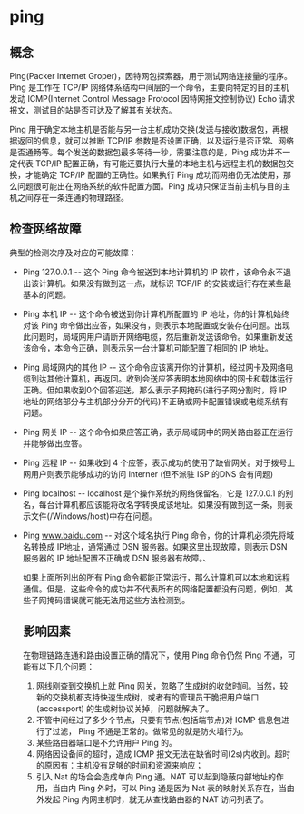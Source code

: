 # ping

## 概念

Ping(Packer Internet Groper)，因特网包探索器，用于测试网络连接量的程序。Ping 是工作在 TCP/IP 网络体系结构中间层的一个命令，主要向特定的目的主机发动 ICMP(Internet Control Message Protocol 因特网报文控制协议) Echo 请求报文，测试目的站是否可达及了解其有关状态。

Ping 用于确定本地主机是否能与另一台主机成功交换(发送与接收)数据包，再根据返回的信息，就可以推断 TCP/IP 参数是否设置正确，以及运行是否正常、网络是否通畅等。每个发送的数据包最多等待一秒，需要注意的是，Ping 成功并不一定代表 TCP/IP 配置正确，有可能还要执行大量的本地主机与远程主机的数据包交换，才能确定 TCP/IP 配置的正确性。如果执行 Ping 成功而网络仍无法使用，那么问题很可能出在网络系统的软件配置方面。Ping 成功只保证当前主机与目的主机之间存在一条连通的物理路径。

## 检查网络故障

典型的检测次序及对应的可能故障：

- Ping 127.0.0.1 -- 这个 Ping 命令被送到本地计算机的 IP 软件，该命令永不退出该计算机。如果没有做到这一点，就标识 TCP/IP 的安装或运行存在某些最基本的问题。

- Ping 本机 IP -- 这个命令被送到你计算机所配置的 IP 地址，你的计算机始终对该 Ping 命令做出应答，如果没有，则表示本地配置或安装存在问题。出现此问题时，局域网用户请断开网络电缆，然后重新发送该命令。如果重新发送该命令，本命令正确，则表示另一台计算机可能配置了相同的 IP 地址。

- Ping 局域网内的其他 IP -- 这个命令应该离开你的计算机，经过网卡及网络电缆到达其他计算机，再返回。收到会送应答表明本地网络中的网卡和载体运行正确。但如果收到0个回答迎送，那么表示子网掩码(进行子网分割时，将 IP 地址的网络部分与主机部分分开的代码)不正确或网卡配置错误或电缆系统有问题。

- Ping 网关 IP -- 这个命令如果应答正确，表示局域网中的网关路由器正在运行并能够做出应答。

- Ping 远程 IP -- 如果收到 4 个应答，表示成功的使用了缺省网关。对于拨号上网用户则表示能够成功的访问 Interner (但不派驻 ISP 的DNS 会有问题)

- Ping localhost -- localhost 是个操作系统的网络保留名，它是 127.0.0.1 的别名，每台计算机都应该能将改名字转换成该地址。如果没有做到这一条，则表示文件(/Windows/host)中存在问题。

- Ping www.baidu.com --  对这个域名执行 Ping 命令，你的计算机必须先将域名转换成 IP地址，通常通过 DSN 服务器。如果这里出现故障，则表示 DSN 服务器的 IP 地址配置不正确或 DSN 服务器有故障。、

  如果上面所列出的所有 Ping 命令都能正常运行，那么计算机可以本地和远程通信。但是，这些命令的成功并不代表所有的网络配置都没有问题，例如，某些子网掩码错误就可能无法用这些方法检测到。

  ## 影响因素

   	在物理链路连通和路由设置正确的情况下，使用 Ping 命令仍然 Ping 不通，可能有以下几个问题：

  1. 网线刚查到交换机上就 Ping 网关，忽略了生成树的收敛时间。当然，较新的交换机都支持快速生成树，或者有的管理员干脆把用户端口 (accessport) 的生成树协议关掉，问题就解决了。
  2. 不管中间经过了多少个节点，只要有节点(包括端节点)对 ICMP 信息包进行了过滤， Ping 不通是正常的。做常见的就是防火墙行为。
  3. 某些路由器端口是不允许用户 Ping 的。
  4. 网络因设备间的超时，造成 ICMP 报文无法在缺省时间(2s)内收到。超时的原因有：主机没有足够的时间和资源来响应；
  5. 引入 Nat 的场合会造成单向 Ping 通。NAT 可以起到隐蔽内部地址的作用，当由内 Ping 外时，可以 Ping 通是因为 Nat 表的映射关系存在，当由外发起 Ping 内网主机时，就无从查找路由器的 NAT 访问列表了。 